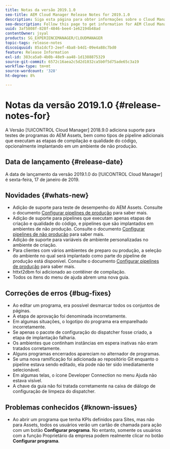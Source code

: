 ```yaml
---
title: Notas da versão 2019.1.0
seo-title: AEM Cloud Manager Release Notes for 2019.1.0
description: Siga esta página para obter informações sobre o Cloud Manager versão 2019.1.0.
seo-description: Follow this page to get information for AEM Cloud Manager Release 2019.1.0.
uuid: 3af5808f-828f-4846-bee4-1e62194b48ad
contentOwner: jsyal
products: SG_EXPERIENCEMANAGER/CLOUDMANAGER
topic-tags: release-notes
discoiquuid: 85a1dcf3-2eef-4ba8-b4d1-09e4a88c7bd0
feature: Release Information
exl-id: 383ca5a0-4b0b-48e9-aa48-1d1388875329
source-git-commit: 6572c16aea2c5d2d1032ca5b0f5d75ade65c3a19
workflow-type: tm+mt
source-wordcount: '328'
ht-degree: 8%

---
```


# Notas da versão 2019.1.0 {#release-notes-for}

A Versão [!UICONTROL Cloud Manager] 2018.9.0 adiciona suporte para testes de programas do AEM Assets, bem como tipos de pipeline adicionais que executam as etapas de compilação e qualidade do código, opcionalmente implantando em um ambiente de não produção.

## Data de lançamento {#release-date}

A data de lançamento da versão 2019.1.0 do [!UICONTROL Cloud Manager] é sexta-feira, 17 de janeiro de 2019.

## Novidades {#whats-new}

* Adição de suporte para teste de desempenho do AEM Assets. Consulte o documento [Configurar pipelines de produção](/help/using/production-pipelines.md) para saber mais.
* Adição de suporte para pipelines que executam apenas etapas de criação e qualidade do código, e pipelines que são implantados em ambientes de não produção. Consulte o documento [Configurar pipelines de não produção](/help/using/non-production-pipelines.md) para saber mais.
* Adição de suporte para variáveis de ambiente personalizadas no ambiente de criação.
* Para clientes com vários ambientes de preparo ou produção, a seleção do ambiente no qual será implantado como parte do pipeline de produção está disponível. Consulte o documento [Configurar pipelines de produção](/help/using/production-pipelines.md) para saber mais.
* httxt2dbm foi adicionado ao contêiner de compilação.
* Todos os itens do menu de ajuda abrem uma nova guia.

## Correções de erros {#bug-fixes}

* Ao editar um programa, era possível desmarcar todos os conjuntos de páginas.
* A etapa de aprovação foi denominada incorretamente.
* Em algumas situações, o logotipo do programa era emparelhado incorretamente.
* Se apenas o pacote de configuração do dispatcher fosse criado, a etapa de implantação falharia.
* Os ambientes que continham instâncias em espera inativas não eram tratados corretamente.
* Alguns programas encerrados apareciam no alternador de programas.
* Se uma nova ramificação foi adicionada ao repositório Git enquanto o pipeline estava sendo editado, ela pode não ter sido imediatamente selecionável.
* Em algumas telas, o ícone Developer Connection no menu Ajuda não estava visível.
* A chave da guia não foi tratada corretamente na caixa de diálogo de configuração de limpeza do dispatcher.

## Problemas conhecidos {#known-issues}

* Ao abrir um programa que tenha KPIs definidos para Sites, mas não para Assets, todos os usuários verão um cartão de chamada para ação com um botão **Configurar programa**. No entanto, somente os usuários com a função Proprietário da empresa podem realmente clicar no botão **Configurar programa**.
